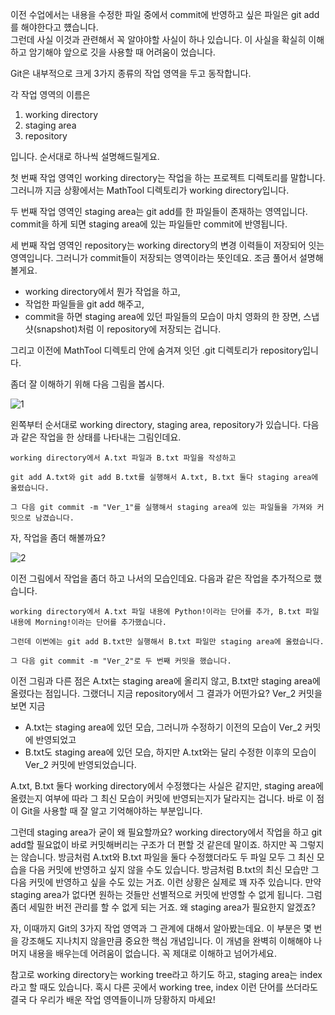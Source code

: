 이전 수업에서는 내용을 수정한 파일 중에서 commit에 반영하고 싶은 파일은 git add를 해야한다고 헀습니다.   
그런데 사실 이것과 관련해서 꼭 알야야할 사실이 하나 있습니다. 이 사실을 확실히 이해하고 암기해야 앞으로 깃을 사용할 때 어려움이 었습니다.

Git은 내부적으로 크게 3가지 종류의 작업 영역을 두고 동작합니다.

각 작업 영역의 이름은
1. working directory
2. staging area
3. repository

입니다. 순서대로 하나씩 설명해드릴게요.

첫 번째 작업 영역인 working directory는 작업을 하는 프로젝트 디렉토리를 말합니다. 그러니까 지금 상황에서는 MathTool 디렉토리가 working directory입니다.

두 번째 작업 영역인 staging area는 git add를 한 파일들이 존재하는 영역입니다.
commit을 하게 되면 staging area에 있는 파일들만 commit에 반영됩니다.

세 번째 작업 영역인 repository는 working directory의 변경 이력들이 저장되어 잇는 영역입니다.
그러니가 commit들이 저장되는 영역이라는 뜻인데요. 조금 풀어서 설명해볼게요.
* working directory에서 뭔가 작업을 하고,
* 작업한 파일들을 git add 해주고,
* commit을 하면 staging area에 있던 파일들의 모습이 마치 영화의 한 장면, 스냅샷(snapshot)처럼 이 repository에 저장되는 겁니다.

그리고 이전에 MathTool 디렉토리 안에 숨겨져 잇던 .git 디렉토리가 repository입니다.

좀더 잘 이해하기 위해 다음 그림을 봅시다.

![1](https://user-images.githubusercontent.com/64893709/96152283-577f7e80-0f47-11eb-8094-35578d5dd7a0.png)

왼쪽부터 순서대로 working directory, staging area, repository가 있습니다. 다음과 같은 작업을 한 상태를 나타내는 그림인데요.
```
working directory에서 A.txt 파일과 B.txt 파일을 작성하고 
```
```
git add A.txt와 git add B.txt를 실행해서 A.txt, B.txt 둘다 staging area에 올렸습니다.
```
```
그 다음 git commit -m "Ver_1"를 실행해서 staging area에 있는 파일들을 가져와 커밋으로 남겼습니다. 
```
자, 작업을 좀더 해볼까요?

![2](https://user-images.githubusercontent.com/64893709/96152812-eb514a80-0f47-11eb-84ae-867c740d99f3.png)

이전 그림에서 작업을 좀더 하고 나서의 모습인데요. 다음과 같은 작업을 추가적으로 했습니다.
```
working directory에서 A.txt 파일 내용에 Python!이라는 단어를 추가, B.txt 파일 내용에 Morning!이라는 단어를 추가했습니다. 
```
```
그런데 이번에는 git add B.txt만 실행해서 B.txt 파일만 staging area에 올렸습니다. 
```
```
그 다음 git commit -m "Ver_2"로 두 번째 커밋을 했습니다. 
```
이전 그림과 다른 점은 A.txt는 staging area에 올리지 않고, B.txt만 staging area에 올렸다는 점입니다. 그랬더니 지금 repository에서 그 결과가 어떤가요? Ver_2 커밋을 보면 지금
* A.txt는 staging area에 있던 모습, 그러니까 수정하기 이전의 모습이 Ver_2 커밋에 반영되었고
* B.txt도 staging area에 있던 모습, 하지만 A.txt와는 달리 수정한 이후의 모습이 Ver_2 커밋에 반영되었습니다.

A.txt, B.txt 둘다 working directory에서 수정했다는 사실은 같지만, staging area에 올렸는지 여부에 따라 그 최신 모습이 커밋에 반영되는지가 달라지는 겁니다. 바로 이 점이 Git을 사용할 때 잘 알고 기억해야하는 부분입니다.

그런데 staging area가 굳이 왜 필요할까요? working directory에서 작업을 하고 git add할 필요없이 바로 커밋해버리는 구조가 더 편할 것 같은데 말이죠. 하지만 꼭 그렇지는 않습니다. 방금처럼 A.txt와 B.txt 파일을 둘다 수정했더라도 두 파일 모두 그 최신 모습을 다음 커밋에 반영하고 싶지 않을 수도 있습니다. 방금처럼 B.txt의 최신 모습만 그 다음 커밋에 반영하고 싶을 수도 있는 거죠. 이런 상황은 실제로 꽤 자주 있습니다. 만약 staging area가 없다면 원하는 것들만 선별적으로 커밋에 반영할 수 없게 됩니다. 그럼 좀더 세밀한 버전 관리를 할 수 없게 되는 거죠. 왜 staging area가 필요한지 알겠죠?

자, 이때까지 Git의 3가지 작업 영역과 그 관계에 대해서 알아봤는데요. 이 부분은 몇 번을 강조해도 지나치지 않을만큼 중요한 핵심 개념입니다. 이 개념을 완벽히 이해해야 나머지 내용을 배우는데 어려움이 없습니다. 꼭 제대로 이해하고 넘어가세요.

참고로 working directory는 working tree라고 하기도 하고, staging area는 index라고 할 때도 있습니다. 혹시 다른 곳에서 working tree, index 이런 단어를 쓰더라도 결국 다 우리가 배운 작업 영역들이니까 당황하지 마세요!

